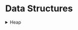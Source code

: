 # Data Structures

<details>
  <summary>Heap</summary>

  - [QHEAP1](https://github.com/wingkwong/hackerrank/tree/master/problem-solving/data-structures/qheap1)
</details>